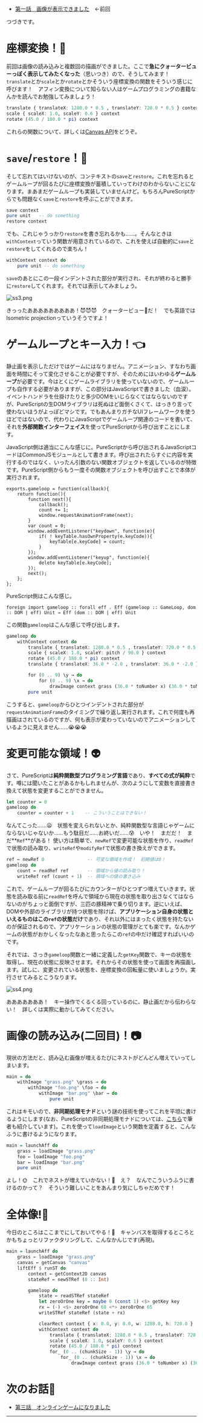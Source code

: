 <!-- {
  "id": "5a2b613378d07906c5c5",
  "created_at": "2016-10-29T21:09:57+09:00",
  "tags": [
    {
      "name": "JavaScript",
      "versions": []
    },
    {
      "name": "purescript",
      "versions": []
    },
    {
      "name": "オンラインゲーム",
      "versions": []
    },
    {
      "name": "Firebase",
      "versions": []
    },
    {
      "name": "関数型プログラミング",
      "versions": []
    }
  ],
  "title": "モナドのまほう　第２話『ゲームループとキー入力ができました』"
} -->
* [第一話　画像が表示できました](http://qiita.com/hiruberuto/items/5321d8cebce7b87851f6)　←前回

つづきです。

# 座標変換！:eyes:

前回は画像の読み込みと複数回の描画ができました。ここで**急にクォータービューっぽく表示してみたくなった**（思いつき）ので、そうしてみます！　`translate`とか`scale`とか`rotate`とかそういう座標変換の関数をそういう感じに呼びます！　アフィン変換について知らない人はゲームプログラミングの書籍なんかを読んでお勉強してみましょう！


```haskell
translate { translateX: 1280.0 * 0.5 , translateY: 720.0 * 0.5 } context
scale { scaleX: 1.0, scaleY: 0.6 } context
rotate (45.0 / 180.0 * pi) context
```

これらの関数について、詳しくは[Canvas API](https://developer.mozilla.org/ja/docs/Web/HTML/Canvas)をどうぞ。

# `save`/`restore`！:cop:

そして忘れてはいけないのが、コンテキストの`save`と`restore`。これを忘れるとゲームループが回るたびに座標変換が蓄積していってわけのわからないことになります。まあまだゲームループも実装していませんけど。もちろんPureScriptからでも問題なく`save`と`restore`を呼ぶことができます。

```haskell
save context
pure unit   -- do something
restore context
```

でも、これじゃうっかり`restore`を書き忘れるかも……。そんなときは`withContext`っていう関数が用意されているので、これを使えば自動的に`save`と`restore`をしてくれるので楽ちん！

```haskell
withContext context do
    pure unit -- do something
```

`save`のあとにこの一段インデントされた部分が実行され、それが終わると勝手に`restore`してくれます。それでは表示してみましょう。

![ss3.png](https://qiita-image-store.s3.amazonaws.com/0/64695/da2f674d-b893-2934-6acd-96be3ececa69.png)

きっったあああああああああ！:smiling_imp::smiling_imp::smiling_imp:　クォータービュー:small_orange_diamond:だ！　でも英語ではIsometric projectionっていうそうですよ！





# ゲームループとキー入力！:point_left:

静止画を表示しただけではゲームにはなりません。アニメーション、すなわち画面を時間にそって変化させることが必要ですが、そのためにはいわゆる**ゲームループ**が必要です。今はとくにゲームライブラリを使っていないので、ゲームループも自作する必要がありますが、この部分はJavaScriptで書きました（血涙）。イベントハンドラを仕掛けたりと多少DOMをいじらなくてはならないのですが、PureScriptの生DOMライブラリは死ぬほど面倒くさくて、はっきり言って使わないほうがよっぽどマシです。でもあんまりガチなUIフレームワークを使うほどではないので、代わりにJavaScriptでゲームループ関連のコードを書いて、それを**外部関数インターフェイス**を使ってPureScriptから呼び出すことにします。

JavaScript側は適当にこんな感じに。PureScriptから呼び出されるJavaScriptコードはCommonJSモジュールとして書きます。呼び出されたらすぐに内容を実行するのではなく、いったん引数のない関数オブジェクトを返しているのが特徴です。PureScript側からもう一度その関数オブジェクトを呼び出すことで本体が実行されます。

```js:JavaScript
exports.gameloop = function(callback){
    return function(){
        function next(){
            callback();
            count += 1;
            window.requestAnimationFrame(next);
        }
        var count = 0;
        window.addEventListener("keydown", function(e){
            if( ! keyTable.hasOwnProperty(e.keyCode)){
                keyTable[e.keyCode] = count;
            }
        });
        window.addEventListener("keyup", function(e){
            delete keyTable[e.keyCode];
        });
        next();
    };
};
```

PureScript側はこんな感じ。

```haskell:PureScript
foreign import gameloop :: forall eff . Eff (gameloop :: GameLoop, dom :: DOM | eff) Unit → Eff (dom :: DOM | eff) Unit
```

この関数`gameloop`はこんな感じで呼び出します。

```haskell
gameloop do
    withContext context do
        translate { translateX: 1280.0 * 0.5 , translateY: 720.0 * 0.5 } context
        scale { scaleX: 1.0, scaleY: pitch / 90.0 } context
        rotate (45.0 / 180.0 * pi) context
        translate { translateX: 36.0 * -2.0 , translateY: 36.0 * -2.0 } context

        for (0 .. 9) \y → do
            for (0 .. 9) \x → do
                drawImage context grass (36.0 * toNumber x) (36.0 * toNumber y)
        pure unit
```

こうすると、`gameloop`からひとつインデントされた部分が`requestAnimationFrame`のタイミングで繰り返し実行されます。これで何度も再描画はされているのですが、何も表示が変わっていないのでアニメーションしているように見えません……:sob::sob::sob:




# 変更可能な領域！:alien:

さて、PureScriptは**純粋関数型プログラミング言語**であり、**すべての式が純粋**です。噂には聞いたことがあるかもしれませんが、次のようにして変数を直接書き換えて状態を変更することができません。

```haskell
let counter = 0
gameloop do
    counter = counter + 1    -- こういうことはできない！
```

なんてこった……:frowning:　状態を変えられないとか、純粋関数型な言語じゃゲームにならないじゃないか……もう駄目だ……お終いだ……:cold_sweat:　いや！　まだだ！　まだ**`Ref`**がある！ 使い方は簡単で、`newRef`で変更可能な状態を作り、`readRef`で状態の読み取り、`writeRef`や`modifyRef`で状態の書き換えができます。

```haskell
ref ← newRef 0                -- 可変な領域を作成！　初期値は0！
gameloop do
    count ← readRef ref       -- 領域から値の読み取り！
    writeRef ref (count + 1)  -- 領域への値の書き込み
```

これで、ゲームループが回るたびにカウンターがひとつずつ増えていきます。状態を読み取る前に`readRef`を呼んで領域から現在の状態を取り出さなくてはならないのがちょっと面倒ですが、三匹の豚精神で乗り切ります。逆にいえば、DOMや外部のライブラリが持つ状態を除けば、**アプリケーション自身の状態といえるものはこの`ref`の状態だけ**であり、それ以外にはまったく状態を持たないのが保証されるので、アプリケーションの状態の管理がとても楽です。なんかゲームの状態がおかしくなったなあと思ったらこの`ref`の中だけ確認すればいいのです。

それでは、さっき`gameloop`関数と一緒に定義した`getKey`関数で、キーの状態を取得し、現在の状態に反映させます。それからその状態を使って画面を再描画します。試しに、変更されている状態を、座標変換の回転量に使いましょうか。実行させてみるとこうなります。

![ss4.png](https://qiita-image-store.s3.amazonaws.com/0/64695/ee9618f4-39b3-8157-59c2-535157fd4780.png)

あああああああ！　キー操作でくるくる回っているのに、静止画だから伝わらない！　詳しくは実際に動かしてみてください。







# 画像の読み込み(二回目)！:camera:

現状の方法だと、読み込む画像が増えるたびにネストがどんどん増えていってしまいます。

```haskell
main = do
    withImage "grass.png" \grass → do
        withImage "foo.png" \foo → do
            withImage "bar.png" \bar → do
                pure unit
```

これはキモいので、**非同期処理モナド**という謎の技術を使ってこれを平坦に書けるようにします(なお、PureScriptの非同期処理モナドについては、[こちら](http://qiita.com/hiruberuto/items/98598af2b0e9a6206ef3)で筆者も紹介しています)。これを使って`loadImage`という関数を定義すると、こんなふうに書けるようになります。

```haskell
main = launchAff do
    grass ← loadImage "grass.png"
    foo ← loadImage "foo.png"
    bar ← loadImage "bar.png"
    pure unit
```

よし！:sun_with_face:　これでネストが増えていかない！:cactus:　え？　なんでこういうふうに書けるのかって？　そういう難しいことをあんまり気にしちゃだめです！





# 全体像!:chicken:

今日のところはここまでにしておいてやる！:cop:　キャンバスを取得するところとかもちょっとリファクタリングして、こんなかんじです(再現)。

```haskell
main = launchAff do
    grass ← loadImage "grass.png"
    canvas ← getCanvas "canvas"
    liftEff $ runST do
        context ← getContext2D canvas
        stateRef ← newSTRef (0 :: Int)

        gameloop do
            state ← readSTRef stateRef
            let zeroOrOne key = maybe 0 (const 1) <$> getKey key
            rx ← (-) <$> zeroOrOne 68 <*> zeroOrOne 65
            writeSTRef stateRef (state + rx)

            clearRect context { x: 0.0, y: 0.0, w: 1280.0, h: 720.0 }
            withContext context do
                translate { translateX: 1280.0 * 0.5 , translateY: 720.0 * 0.5 } context
                scale { scaleX: 1.0, scaleY: 0.6 } context
                rotate (45.0 / 180.0 * pi) context
                for_ (0 .. (chunkSize - 1)) \y → do
                    for_ (0 .. (chunkSize - 1)) \x → do
                        drawImage context grass (36.0 * toNumber x) (36.0 * toNumber y)
```



# 次のお話:chicken:

* [第三話　オンラインゲームになりました](http://qiita.com/hiruberuto/items/5d3f61339e84d2715f71)


----
